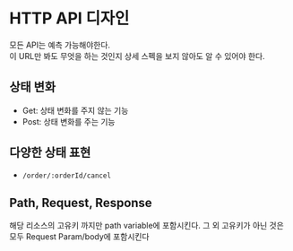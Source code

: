 # HTTP API 디자인

모든 API는 예측 가능해야한다.  
이 URL만 봐도 무엇을 하는 것인지 상세 스펙을 보지 않아도 알 수 있어야 한다.

## 상태 변화

- Get: 상태 변화를 주지 않는 기능
- Post: 상태 변화를 주는 기능

## 다양한 상태 표현

- `/order/:orderId/cancel`


## Path, Request, Response

해당 리소스의 고유키 까지만 path variable에 포함시킨다.
그 외 고유키가 아닌 것은 모두 Request Param/body에 포함시킨다
